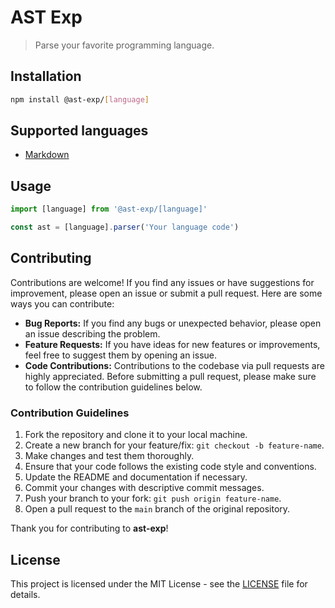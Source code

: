 # AST Exp

> Parse your favorite programming language.

## Installation

```bash
npm install @ast-exp/[language]
```

## Supported languages

- [Markdown](https://www.npmjs.com/package/@ast-exp/markdown)

## Usage

```ts
import [language] from '@ast-exp/[language]'

const ast = [language].parser('Your language code')
```

## Contributing

Contributions are welcome! If you find any issues or have suggestions for improvement, please open an issue or submit a pull request. Here are some ways you can contribute:

- **Bug Reports:** If you find any bugs or unexpected behavior, please open an issue describing the problem.
- **Feature Requests:** If you have ideas for new features or improvements, feel free to suggest them by opening an issue.
- **Code Contributions:** Contributions to the codebase via pull requests are highly appreciated. Before submitting a pull request, please make sure to follow the contribution guidelines below.

### Contribution Guidelines

1. Fork the repository and clone it to your local machine.
2. Create a new branch for your feature/fix: `git checkout -b feature-name`.
3. Make changes and test them thoroughly.
4. Ensure that your code follows the existing code style and conventions.
5. Update the README and documentation if necessary.
6. Commit your changes with descriptive commit messages.
7. Push your branch to your fork: `git push origin feature-name`.
8. Open a pull request to the `main` branch of the original repository.

Thank you for contributing to **ast-exp**!

## License

This project is licensed under the MIT License - see the [LICENSE](LICENSE) file for details.
